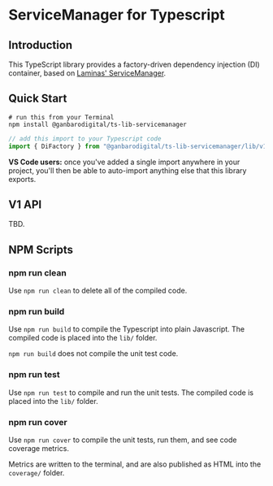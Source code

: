 # ServiceManager for Typescript

## Introduction

This TypeScript library provides a factory-driven dependency injection (DI) container, based on [Laminas' ServiceManager](https://docs.laminas.dev/laminas-servicemanager/).

## Quick Start

```
# run this from your Terminal
npm install @ganbarodigital/ts-lib-servicemanager
```

```typescript
// add this import to your Typescript code
import { DiFactory } from "@ganbarodigital/ts-lib-servicemanager/lib/v1"
```

__VS Code users:__ once you've added a single import anywhere in your project, you'll then be able to auto-import anything else that this library exports.

## V1 API

TBD.

## NPM Scripts

### npm run clean

Use `npm run clean` to delete all of the compiled code.

### npm run build

Use `npm run build` to compile the Typescript into plain Javascript. The compiled code is placed into the `lib/` folder.

`npm run build` does not compile the unit test code.

### npm run test

Use `npm run test` to compile and run the unit tests. The compiled code is placed into the `lib/` folder.

### npm run cover

Use `npm run cover` to compile the unit tests, run them, and see code coverage metrics.

Metrics are written to the terminal, and are also published as HTML into the `coverage/` folder.